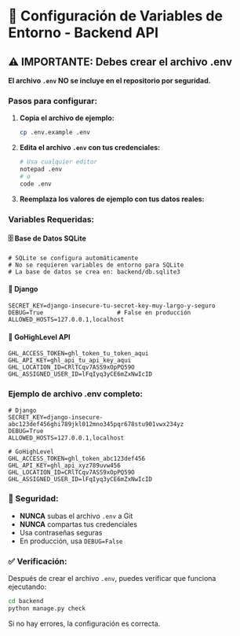 # 🔐 Configuración de Variables de Entorno - Backend API

## ⚠️ IMPORTANTE: Debes crear el archivo .env

**El archivo `.env` NO se incluye en el repositorio por seguridad.**

### Pasos para configurar:

1. **Copia el archivo de ejemplo:**
   ```bash
   cp .env.example .env
   ```

2. **Edita el archivo `.env` con tus credenciales:**
   ```bash
   # Usa cualquier editor
   notepad .env
   # o
   code .env
   ```

3. **Reemplaza los valores de ejemplo con tus datos reales:**

### Variables Requeridas:

#### 🗄️ Base de Datos SQLite
```env
# SQLite se configura automáticamente
# No se requieren variables de entorno para SQLite
# La base de datos se crea en: backend/db.sqlite3
```

#### 🐍 Django
```env
SECRET_KEY=django-insecure-tu-secret-key-muy-largo-y-seguro
DEBUG=True                     # False en producción
ALLOWED_HOSTS=127.0.0.1,localhost
```

#### 🔗 GoHighLevel API
```env
GHL_ACCESS_TOKEN=ghl_token_tu_token_aqui
GHL_API_KEY=ghl_api_tu_api_key_aqui
GHL_LOCATION_ID=CRlTCqv7ASS9xOpPQ59O
GHL_ASSIGNED_USER_ID=lFqIyq3yCE6mZxNwIcID
```

### Ejemplo de archivo .env completo:
```env
# Django
SECRET_KEY=django-insecure-abc123def456ghi789jkl012mno345pqr678stu901vwx234yz
DEBUG=True
ALLOWED_HOSTS=127.0.0.1,localhost

# GoHighLevel
GHL_ACCESS_TOKEN=ghl_token_abc123def456
GHL_API_KEY=ghl_api_xyz789uvw456
GHL_LOCATION_ID=CRlTCqv7ASS9xOpPQ59O
GHL_ASSIGNED_USER_ID=lFqIyq3yCE6mZxNwIcID
```

### 🚨 Seguridad:
- **NUNCA** subas el archivo `.env` a Git
- **NUNCA** compartas tus credenciales
- Usa contraseñas seguras
- En producción, usa `DEBUG=False`

### ✅ Verificación:
Después de crear el archivo `.env`, puedes verificar que funciona ejecutando:
```bash
cd backend
python manage.py check
```

Si no hay errores, la configuración es correcta.
